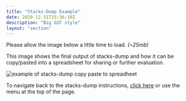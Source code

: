 ```yaml
---
title: "Stacks-Dump Example"
date: 2020-12-31T15:36:10Z
description: "Big GIF style"
layout: "section"
---
```


Please allow the image below a little time to load. *(~25mb)*

This image shows the final output of stacks-dump and how it can be copy/pasted into a spreadsheet for sharing or further evaluation.

![example of stacks-dump copy paste to spreadheet](/img/stacks-dump.gif)

To navigate back to the stacks-dump instructions, [click here](/stx-mining-stacksdump) or use the menu at the top of the page.
